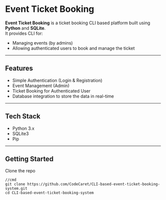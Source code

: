 # Event Ticket Booking

**Event Ticket Booking** is a ticket booking CLI based platform built using **Python** and **SQLite**.  
It provides CLI for:
- Managing events (by admins)
- Allowing authenticated users to book and manage the ticket

---

## Features

- Simple Authentication (Login & Registration)
- Event Management (Admin)
- Ticket Booking for Authenticated User
- Database integration to store the data in real-time 

---

## Tech Stack

- Python 3.x
- SQLite3
- Pip

---

## Getting Started

Clone the repo
```
//cmd
git clone https://github.com/CodeCaret/CLI-based-event-ticket-booking-system.git
cd CLI-based-event-ticket-booking-system
```
